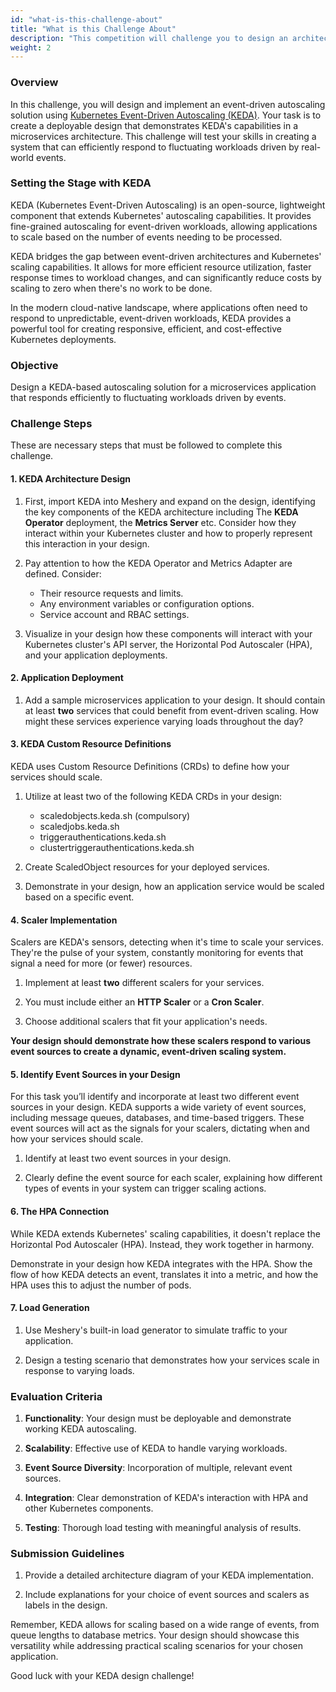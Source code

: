 ```yaml
---
id: "what-is-this-challenge-about"
title: "What is this Challenge About"
description: "This competition will challenge you to design an architecture diagram that demonstrates how KEDA can be used to automatically scale applications in a Kubernetes environment based on event-driven metrics. You'll learn how to configure KEDA scalers, how to integrate various event sources, and how to visualize the autoscaling process in a complex microservices architecture. This challenge will deepen your understanding of event-driven autoscaling in cloud-native environments and showcase how KEDA enhances Kubernetes' native scaling capabilities"
weight: 2
---
```


### Overview

In this challenge, you will design and implement an event-driven autoscaling solution using [Kubernetes Event-Driven Autoscaling (KEDA)](https://keda.sh/). Your task is to create a deployable design that demonstrates KEDA's capabilities in a microservices architecture. This challenge will test your skills in creating a system that can efficiently respond to fluctuating workloads driven by real-world events.

### Setting the Stage with KEDA

KEDA (Kubernetes Event-Driven Autoscaling) is an open-source, lightweight component that extends Kubernetes' autoscaling capabilities. It provides fine-grained autoscaling for event-driven workloads, allowing applications to scale based on the number of events needing to be processed.

KEDA bridges the gap between event-driven architectures and Kubernetes' scaling capabilities. It allows for more efficient resource utilization, faster response times to workload changes, and can significantly reduce costs by scaling to zero when there's no work to be done.

In the modern cloud-native landscape, where applications often need to respond to unpredictable, event-driven workloads, KEDA provides a powerful tool for creating responsive, efficient, and cost-effective Kubernetes deployments.

### Objective

Design a KEDA-based autoscaling solution for a microservices application that responds efficiently to fluctuating workloads driven by events.

### Challenge Steps

These are necessary steps that must be followed to complete this challenge.


#### 1. KEDA Architecture Design

1. First, import KEDA into Meshery and expand on the design, identifying the key components of the KEDA architecture including The **KEDA Operator** deployment, the **Metrics Server** etc. Consider how they interact within your Kubernetes cluster and how to properly represent this interaction in your design.

2. Pay attention to how the KEDA Operator and Metrics Adapter are defined. Consider:

    * Their resource requests and limits.
    * Any environment variables or configuration options.
    * Service account and RBAC settings.


3. Visualize in your design how these components will interact with your Kubernetes cluster's API server, the Horizontal Pod Autoscaler (HPA), and your application deployments.

#### 2. Application Deployment

1. Add a sample microservices application to your design. It should contain at least **two** services that could benefit from event-driven scaling. How might these services experience varying loads throughout the day?

#### 3. KEDA Custom Resource Definitions

KEDA uses Custom Resource Definitions (CRDs) to define how your services should scale.

1. Utilize at least two of the following KEDA CRDs in your design:

    * scaledobjects.keda.sh (compulsory)
    * scaledjobs.keda.sh
    * triggerauthentications.keda.sh
    * clustertriggerauthentications.keda.sh

2. Create ScaledObject resources for your deployed services.

3. Demonstrate in your design, how an application service would be scaled based on a specific event.

#### 4. Scaler Implementation

Scalers are KEDA's sensors, detecting when it's time to scale your services. They're the pulse of your system, constantly monitoring for events that signal a need for more (or fewer) resources.

1. Implement at least **two** different scalers for your services.

2. You must include either an **HTTP Scaler** or a **Cron Scaler**.

3. Choose additional scalers that fit your application's needs.

**Your design should demonstrate how these scalers respond to various event sources to create a dynamic, event-driven scaling system.**

#### 5. Identify Event Sources in your Design

For this task you’ll identify and incorporate at least two different event sources in your design. KEDA supports a wide variety of event sources, including message queues, databases, and time-based triggers. These event sources will act as the signals for your scalers, dictating when and how your services should scale.

1. Identify at least two event sources in your design.

2. Clearly define the event source for each scaler, explaining how different types of events in your system can trigger scaling actions.

#### 6. The HPA Connection

While KEDA extends Kubernetes' scaling capabilities, it doesn't replace the Horizontal Pod Autoscaler (HPA). Instead, they work together in harmony.

Demonstrate in your design how KEDA integrates with the HPA. Show the flow of how KEDA detects an event, translates it into a metric, and how the HPA uses this to adjust the number of pods.

#### 7. Load Generation

1. Use Meshery's built-in load generator to simulate traffic to your application.

2. Design a testing scenario that demonstrates how your services scale in response to varying loads.

### Evaluation Criteria

1. **Functionality**: Your design must be deployable and demonstrate working KEDA autoscaling.

2. **Scalability**: Effective use of KEDA to handle varying workloads.

3. **Event Source Diversity**: Incorporation of multiple, relevant event sources.

4. **Integration**: Clear demonstration of KEDA's interaction with HPA and other Kubernetes components.

5. **Testing**: Thorough load testing with meaningful analysis of results.

### Submission Guidelines

1. Provide a detailed architecture diagram of your KEDA implementation.

2. Include explanations for your choice of event sources and scalers as labels in the design.

Remember, KEDA allows for scaling based on a wide range of events, from queue lengths to database metrics. Your design should showcase this versatility while addressing practical scaling scenarios for your chosen application.

Good luck with your KEDA design challenge!